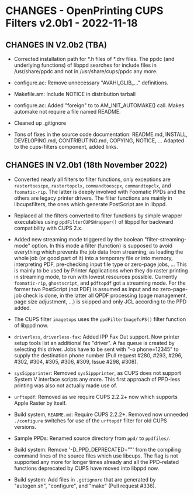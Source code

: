 # CHANGES - OpenPrinting CUPS Filters v2.0b1 - 2022-11-18

## CHANGES IN V2.0b2 (TBA)

- Corrected installation path for *.h files of *.drv files.  The ppdc
  (and underlying functions) of libppd searches for include files in
  /usr/share/ppdc and not in /usr/share/cups/ppdc any more.

- configure.ac: Remove unnecessary "AVAHI_GLIB_..." definitions.

- Makefile.am: Include NOTICE in distribution tarball

- configure.ac: Added "foreign" to to AM_INIT_AUTOMAKE() call. Makes
  automake not require a file named README.

- Cleaned up .gitignore

- Tons of fixes in the source code documentation: README.md, INSTALL,
  DEVELOPING.md, CONTRIBUTING.md, COPYING, NOTICE, ... Adapted to the
  cups-filters component, added links.


## CHANGES IN V2.0b1 (18th November 2022)

- Converted nearly all filters to filter functions, only exceptions
  are `rastertoescpx`, `rastertopclx`, `commandtoescpx`,
  `commandtopclx`, and `foomatic-rip`. The latter is deeply involved
  with Foomatic PPDs and the others are legacy printer drivers. The
  filter functions are mainly in libcupsfilters, the ones which
  generate PostScript are in libppd.

- Replaced all the filters converted to filter functions by simple
  wrapper executables using `ppdFilterCUPSWrapper()` of libppd for
  backward compatibility with CUPS 2.x.

- Added new streaming mode triggered by the boolean
  "filter-streaming-mode" option. In this mode a filter (function) is
  supposed to avoid everything which prevents the job data from
  streaming, as loading the whole job (or good part of it) into a
  temporary file or into memory, interpreting PDF, pre-checking input
  file type or zero-page jobs, ... This is mainly to be used by
  Printer Applications when they do raster printing in streaming mode,
  to run with lowest resources possible. Currently `foomatic-rip`,
  `ghostscript`, and `pdftopdf` got a streaming mode. For the former
  two PostScript (not PDF) is assumed as input and no zero-page-job
  check is done, in the latter all QPDF processing (page management,
  page size adjustment, ...) is skipped and only JCL according to the
  PPD added.

- The CUPS filter `imagetops` uses the `ppdFilterImageToPS()` filter
  function of libppd now.

- `driverless`, `driverless-fax`: Added IPP Fax Out support. Now
  printer setup tools list an additional fax "driver". A fax queue is
  created by selecting this driver. Jobs have to be sent with "-o
  phone=12345" to supply the destination phone number (Pull request
  #280, #293, #296, #302, #304, #305, #306, #309, Issue #298, #308).

- `sys5ippprinter`: Removed `sys5ippprinter`, as CUPS does not support
  System V interface scripts any more. This first approach of PPD-less
  printing was also not actually made use of.

- `urftopdf`: Removed as we require CUPS 2.2.2+ now which supports
  Apple Raster by itself.

- Build system, `README.md`: Require CUPS 2.2.2+. Removed now unneeded
  `./configure` switches for use of the `urftopdf` filter for old CUPS
  versions.

- Sample PPDs: Renamed source directory from `ppd/` to `ppdfiles/`.

- Build system: Remove '-D_PPD_DEPRECATED=""' from the compiling
  command lines of the source files which use libcups. The flag is not
  supported any more for longer times already and all the PPD-related
  functions deprecated by CUPS have moved into libppd now.

- Build system: Add files in `.gitignore` that are generated by
  "autogen.sh", "configure", and "make" (Pull request #336).

